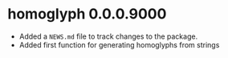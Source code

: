 # homoglyph 0.0.0.9000

* Added a `NEWS.md` file to track changes to the package.
* Added first function for generating homoglyphs from strings
